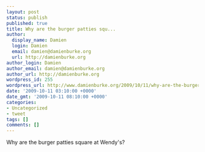 ```yaml
---
layout: post
status: publish
published: true
title: Why are the burger patties squ...
author:
  display_name: Damien
  login: Damien
  email: damien@damienburke.org
  url: http://damienburke.org
author_login: Damien
author_email: damien@damienburke.org
author_url: http://damienburke.org
wordpress_id: 255
wordpress_url: http://www.damienburke.org/2009/10/11/why-are-the-burger-patties-squ/
date: '2009-10-11 03:10:00 +0000'
date_gmt: '2009-10-11 08:10:00 +0000'
categories:
- Uncategorized
- tweet
tags: []
comments: []
---
```

<p>Why are the burger patties square at Wendy's?</p>

